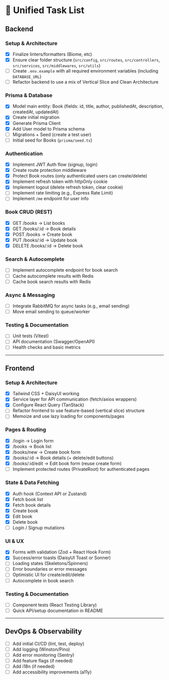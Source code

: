# 📝 Unified Task List

## Backend

### Setup & Architecture
- [x] Finalize linters/formatters (Biome, etc)
- [x] Ensure clear folder structure (`src/config`, `src/routes`, `src/controllers`, `src/services`, `src/middlewares`, `src/utils`)
- [ ] Create `.env.example` with all required environment variables (including `DATABASE_URL`)
- [ ] Refactor backend to use a mix of Vertical Slice and Clean Architecture

### Prisma & Database
- [x] Model main entity: Book (fields: id, title, author, publishedAt, description, createdAt, updatedAt)
- [x] Create initial migration
- [x] Generate Prisma Client
- [x] Add User model to Prisma schema
- [ ] Migrations + Seed (create a test user)
- [ ] Initial seed for Books (`prisma/seed.ts`)

### Authentication
- [x] Implement JWT Auth flow (signup, login)
- [x] Create route protection middleware
- [x] Protect Book routes (only authenticated users can create/delete)
- [x] Implement refresh token with httpOnly cookie
- [x] Implement logout (delete refresh token, clear cookie)
- [ ] Implement rate limiting (e.g., Express Rate Limit)
- [ ] Implement `/me` endpoint for user info

### Book CRUD (REST)
- [x] GET /books → List books
- [x] GET /books/:id → Book details
- [x] POST /books → Create book
- [x] PUT /books/:id → Update book
- [x] DELETE /books/:id → Delete book

### Search & Autocomplete
- [ ] Implement autocomplete endpoint for book search
- [ ] Cache autocomplete results with Redis
- [ ] Cache book search results with Redis

### Async & Messaging
- [ ] Integrate RabbitMQ for async tasks (e.g., email sending)
- [ ] Move email sending to queue/worker

### Testing & Documentation
- [ ] Unit tests (Vitest)
- [ ] API documentation (Swagger/OpenAPI)
- [ ] Health checks and basic metrics

---

## Frontend

### Setup & Architecture
- [x] Tailwind CSS + DaisyUI working
- [x] Service layer for API communication (fetch/axios wrappers)
- [x] Configure React Query (TanStack)
- [ ] Refactor frontend to use feature-based (vertical slice) structure
- [ ] Memoize and use lazy loading for components/pages

### Pages & Routing
- [x] /login → Login form
- [x] /books → Book list
- [x] /books/new → Create book form
- [x] /books/:id → Book details (+ delete/edit buttons)
- [x] /books/:id/edit → Edit book form (reuse create form)
- [ ] Implement protected routes (PrivateRoot) for authenticated pages

### State & Data Fetching
- [x] Auth hook (Context API or Zustand)
- [x] Fetch book list
- [x] Fetch book details
- [x] Create book
- [x] Edit book
- [x] Delete book
- [ ] Login / Signup mutations

### UI & UX
- [x] Forms with validation (Zod + React Hook Form)
- [x] Success/error toasts (DaisyUI Toast or Sonner)
- [ ] Loading states (Skeletons/Spinners)
- [ ] Error boundaries or error messages
- [ ] Optimistic UI for create/edit/delete
- [ ] Autocomplete in book search

### Testing & Documentation
- [ ] Component tests (React Testing Library)
- [ ] Quick API/setup documentation in README

---

## DevOps & Observability
- [ ] Add initial CI/CD (lint, test, deploy)
- [ ] Add logging (Winston/Pino)
- [ ] Add error monitoring (Sentry)
- [ ] Add feature flags (if needed)
- [ ] Add i18n (if needed)
- [ ] Add accessibility improvements (a11y)
